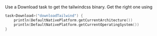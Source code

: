 Use a Download task to get the tailwindcss binary. Get the right one using

```kotlin
task<Download>("downloadTailwind") {
    println(DefaultNativePlatform.getCurrentArchitecture())
    println(DefaultNativePlatform.getCurrentOperatingSystem())
}
```

